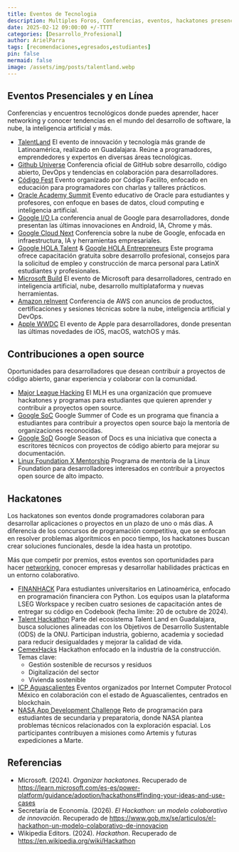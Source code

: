 ```yaml
---
title: Eventos de Tecnologia
description: Multiples Foros, Conferencias, eventos, hackatones presenciales y en linea.
date: 2025-02-12 09:00:00 +/-TTTT
categories: [Desarrollo_Profesional]
author: ArielParra 
tags: [recomendaciones,egresados,estudiantes]
pin: false
mermaid: false
image: /assets/img/posts/talentland.webp
---
```


## Eventos Presenciales y en Línea

Conferencias y encuentros tecnológicos donde puedes aprender, hacer networking y conocer tendencias en el mundo del desarrollo de software, la nube, la inteligencia artificial y más.

- [TalentLand](https://www.talent-land.mx/) El evento de innovación y tecnología más grande de Latinoamérica, realizado en Guadalajara. Reúne a programadores, emprendedores y expertos en diversas áreas tecnológicas.
- [Github Universe](https://githubuniverse.com/) Conferencia oficial de GitHub sobre desarrollo, código abierto, DevOps y tendencias en colaboración para desarrolladores.
- [Código Fest](https://codigofacilito.com/codigofest) Evento organizado por Código Facilito, enfocado en educación para programadores con charlas y talleres prácticos.
- [Oracle Academy Summit](https://education.oracle.com/OASummitMexico) Evento educativo de Oracle para estudiantes y profesores, con enfoque en bases de datos, cloud computing e inteligencia artificial.
- [Google I/O ](https://io.google/2024/) La conferencia anual de Google para desarrolladores, donde presentan las últimas innovaciones en Android, IA, Chrome y más.
- [Google Cloud Next](https://cloud.withgoogle.com/next) Conferencia sobre la nube de Google, enfocada en infraestructura, IA y herramientas empresariales.
- [Google HOLA Talent](https://rsvp.withgoogle.com/events/google-hola-talent-2024/home) & [Google HOLA Entrepreneurs](https://rsvp.withgoogle.com/events/google-hola-entrepreneurs-2024) Este programa ofrece capacitación gratuita sobre desarrollo profesional, consejos para la solicitud de empleo y construcción de marca personal para LatinX estudiantes y profesionales.
- [Microsoft Build](https://build.microsoft.com/en-US/home) El evento de Microsoft para desarrolladores, centrado en inteligencia artificial, nube, desarrollo multiplataforma y nuevas herramientas.
- [Amazon reInvent](https://reinvent.awsevents.com/) Conferencia de AWS con anuncios de productos, certificaciones y sesiones técnicas sobre la nube, inteligencia artificial y DevOps.
- [Apple WWDC](https://developer.apple.com/wwdc/) El evento de Apple para desarrolladores, donde presentan las últimas novedades de iOS, macOS, watchOS y más.

## Contribuciones a open source

Oportunidades para desarrolladores que desean contribuir a proyectos de código abierto, ganar experiencia y colaborar con la comunidad.

- [Major League Hacking](https://mlh.io/) El MLH es una organización que promueve hackatones y programas para estudiantes que quieren aprender y contribuir a proyectos open source.
- [Google SoC](https://summerofcode.withgoogle.com/)  Google Summer of Code es un programa que financia a estudiantes para contribuir a proyectos open source bajo la mentoría de organizaciones reconocidas.
- [Google SoD](https://developers.google.com/season-of-docs) Google Season of Docs es una iniciativa que conecta a escritores técnicos con proyectos de código abierto para mejorar su documentación.
- [Linux Foundation X Mentorship](https://lfx.linuxfoundation.org/tools/mentorship/) Programa de mentoría de la Linux Foundation para desarrolladores interesados en contribuir a proyectos open source de alto impacto.

## Hackatones  

Los hackatones son eventos donde programadores colaboran para desarrollar aplicaciones o proyectos en un plazo de uno o más días. A diferencia de los concursos de programación competitiva, que se enfocan en resolver problemas algorítmicos en poco tiempo, los hackatones buscan crear soluciones funcionales, desde la idea hasta un prototipo.  

Más que competir por premios, estos eventos son oportunidades para hacer [networking](https://cpc-gallos.github.io/blog/Desarrollo_Profesional/#networking-liderazgo-y-soft-skills-acreditables), conocer empresas y desarrollar habilidades prácticas en un entorno colaborativo.  

- [FINANHACK](https://solutions.lseg.com/FINANHACK2024) 
Para estudiantes universitarios en Latinoamérica, enfocado en programación financiera con Python. Los equipos usan la plataforma LSEG Workspace y reciben cuatro sesiones de capacitación antes de entregar su código en Codebook (fecha límite: 20 de octubre de 2024).  
- [Talent Hackathon](https://hackathon.talent-network.org/) 
Parte del ecosistema Talent Land en Guadalajara, busca soluciones alineadas con los Objetivos de Desarrollo Sustentable (ODS) de la ONU. Participan industria, gobierno, academia y sociedad para reducir desigualdades y mejorar la calidad de vida.  
- [CemexHacks](https://cemexhacks.com/) 
Hackathon enfocado en la industria de la construcción. Temas clave:  
    - Gestión sostenible de recursos y residuos  
    - Digitalización del sector  
    - Vivienda sostenible  
- [ICP Aguascalientes](https://lu.ma/user/icphub_MX) 
Eventos organizados por Internet Computer Protocol México en colaboración con el estado de Aguascalientes, centrados en blockchain.  
- [NASA App Development Challenge](https://www.nasa.gov/learning-resources/app-development-challenge/) 
Reto de programación para estudiantes de secundaria y preparatoria, donde NASA plantea problemas técnicos relacionados con la exploración espacial. Los participantes contribuyen a misiones como Artemis y futuras expediciones a Marte.  

## Referencias

- Microsoft. (2024). *Organizar hackatones*. Recuperado de <https://learn.microsoft.com/es-es/power-platform/guidance/adoption/hackathons#finding-your-ideas-and-use-cases>
- Secretaría de Economía. (2026). *El Hackathon: un modelo colaborativo de innovación*. Recuperado de <https://www.gob.mx/se/articulos/el-hackathon-un-modelo-colaborativo-de-innovacion>
- Wikipedia Editors. (2024). *Hackathon*. Recuperado de <https://en.wikipedia.org/wiki/Hackathon> 